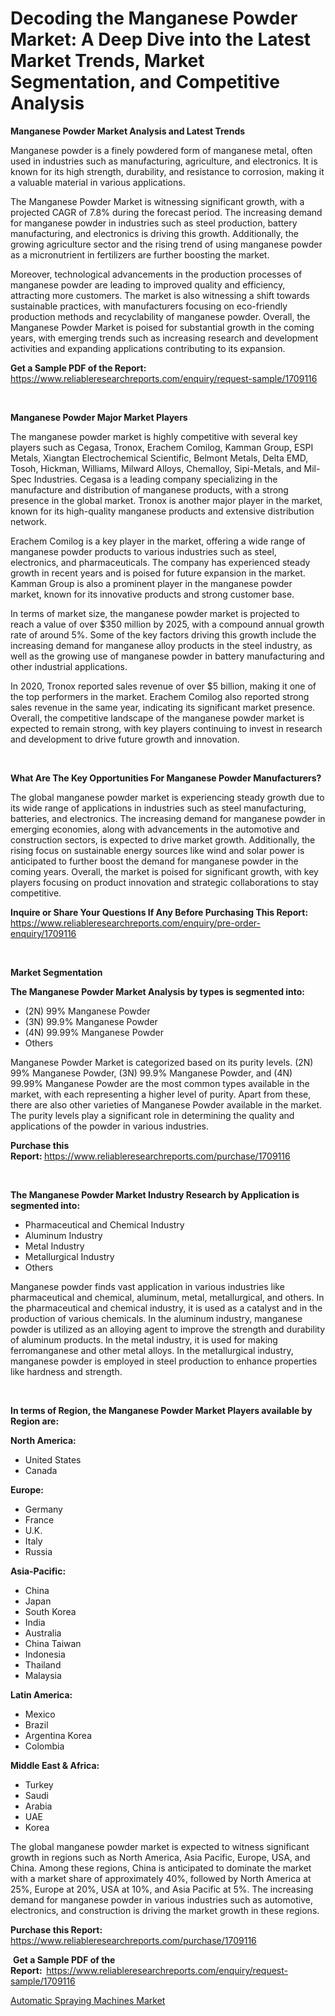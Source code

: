 <p><h1>Decoding the Manganese Powder Market: A Deep Dive into the Latest Market Trends, Market Segmentation, and Competitive Analysis</h1></p><p><strong>Manganese Powder Market Analysis and Latest Trends</strong></p>
<p><p>Manganese powder is a finely powdered form of manganese metal, often used in industries such as manufacturing, agriculture, and electronics. It is known for its high strength, durability, and resistance to corrosion, making it a valuable material in various applications.</p><p>The Manganese Powder Market is witnessing significant growth, with a projected CAGR of 7.8% during the forecast period. The increasing demand for manganese powder in industries such as steel production, battery manufacturing, and electronics is driving this growth. Additionally, the growing agriculture sector and the rising trend of using manganese powder as a micronutrient in fertilizers are further boosting the market.</p><p>Moreover, technological advancements in the production processes of manganese powder are leading to improved quality and efficiency, attracting more customers. The market is also witnessing a shift towards sustainable practices, with manufacturers focusing on eco-friendly production methods and recyclability of manganese powder. Overall, the Manganese Powder Market is poised for substantial growth in the coming years, with emerging trends such as increasing research and development activities and expanding applications contributing to its expansion.</p></p>
<p><strong>Get a Sample PDF of the Report:&nbsp;</strong> <a href="https://www.reliableresearchreports.com/enquiry/request-sample/1709116">https://www.reliableresearchreports.com/enquiry/request-sample/1709116</a></p>
<p>&nbsp;</p>
<p><strong>Manganese Powder Major Market Players</strong></p>
<p><p>The manganese powder market is highly competitive with several key players such as Cegasa, Tronox, Erachem Comilog, Kamman Group, ESPI Metals, Xiangtan Electrochemical Scientific, Belmont Metals, Delta EMD, Tosoh, Hickman, Williams, Milward Alloys, Chemalloy, Sipi-Metals, and Mil-Spec Industries. Cegasa is a leading company specializing in the manufacture and distribution of manganese products, with a strong presence in the global market. Tronox is another major player in the market, known for its high-quality manganese products and extensive distribution network.</p><p>Erachem Comilog is a key player in the market, offering a wide range of manganese powder products to various industries such as steel, electronics, and pharmaceuticals. The company has experienced steady growth in recent years and is poised for future expansion in the market. Kamman Group is also a prominent player in the manganese powder market, known for its innovative products and strong customer base.</p><p>In terms of market size, the manganese powder market is projected to reach a value of over $350 million by 2025, with a compound annual growth rate of around 5%. Some of the key factors driving this growth include the increasing demand for manganese alloy products in the steel industry, as well as the growing use of manganese powder in battery manufacturing and other industrial applications.</p><p>In 2020, Tronox reported sales revenue of over $5 billion, making it one of the top performers in the market. Erachem Comilog also reported strong sales revenue in the same year, indicating its significant market presence. Overall, the competitive landscape of the manganese powder market is expected to remain strong, with key players continuing to invest in research and development to drive future growth and innovation.</p></p>
<p>&nbsp;</p>
<p><strong>What Are The Key Opportunities For Manganese Powder Manufacturers?</strong></p>
<p><p>The global manganese powder market is experiencing steady growth due to its wide range of applications in industries such as steel manufacturing, batteries, and electronics. The increasing demand for manganese powder in emerging economies, along with advancements in the automotive and construction sectors, is expected to drive market growth. Additionally, the rising focus on sustainable energy sources like wind and solar power is anticipated to further boost the demand for manganese powder in the coming years. Overall, the market is poised for significant growth, with key players focusing on product innovation and strategic collaborations to stay competitive.</p></p>
<p><strong>Inquire or Share Your Questions If Any Before Purchasing This Report:</strong> <a href="https://www.reliableresearchreports.com/enquiry/pre-order-enquiry/1709116">https://www.reliableresearchreports.com/enquiry/pre-order-enquiry/1709116</a></p>
<p>&nbsp;</p>
<p><strong>Market Segmentation</strong></p>
<p><strong>The Manganese Powder Market Analysis by types is segmented into:</strong></p>
<p><ul><li>(2N) 99% Manganese Powder</li><li>(3N) 99.9% Manganese Powder</li><li>(4N) 99.99% Manganese Powder</li><li>Others</li></ul></p>
<p><p>Manganese Powder Market is categorized based on its purity levels. (2N) 99% Manganese Powder, (3N) 99.9% Manganese Powder, and (4N) 99.99% Manganese Powder are the most common types available in the market, with each representing a higher level of purity. Apart from these, there are also other varieties of Manganese Powder available in the market. The purity levels play a significant role in determining the quality and applications of the powder in various industries.</p></p>
<p><strong>Purchase this Report:&nbsp;</strong><a href="https://www.reliableresearchreports.com/purchase/1709116">https://www.reliableresearchreports.com/purchase/1709116</a></p>
<p>&nbsp;</p>
<p><strong>The Manganese Powder Market Industry Research by Application is segmented into:</strong></p>
<p><ul><li>Pharmaceutical and Chemical Industry</li><li>Aluminum Industry</li><li>Metal Industry</li><li>Metallurgical Industry</li><li>Others</li></ul></p>
<p><p>Manganese powder finds vast application in various industries like pharmaceutical and chemical, aluminum, metal, metallurgical, and others. In the pharmaceutical and chemical industry, it is used as a catalyst and in the production of various chemicals. In the aluminum industry, manganese powder is utilized as an alloying agent to improve the strength and durability of aluminum products. In the metal industry, it is used for making ferromanganese and other metal alloys. In the metallurgical industry, manganese powder is employed in steel production to enhance properties like hardness and strength.</p></p>
<p>&nbsp;</p>
<p><strong>In terms of Region, the Manganese Powder Market Players available by Region are:</strong></p>
<p>
    <p> <strong> North America: </strong>
        <ul>
            <li>United States</li>
            <li>Canada</li>
        </ul>
        </p> 
    <p> <strong> Europe: </strong>
        <ul>
            <li>Germany</li>
            <li>France</li>
            <li>U.K.</li>
            <li>Italy</li>
            <li>Russia</li>
        </ul>
        </p> 
    <p> <strong> Asia-Pacific: </strong>
        <ul>
            <li>China</li>
            <li>Japan</li>
            <li>South Korea</li>
            <li>India</li>
            <li>Australia</li>
            <li>China Taiwan</li>
            <li>Indonesia</li>
            <li>Thailand</li>
            <li>Malaysia</li>
        </ul>
        </p> 
    <p> <strong> Latin America: </strong>
        <ul>
            <li>Mexico</li>
            <li>Brazil</li>
            <li>Argentina Korea</li>
            <li>Colombia</li>
        </ul>
        </p> 
    <p> <strong> Middle East & Africa: </strong>
        <ul>
            <li>Turkey</li>
            <li>Saudi</li>
            <li>Arabia</li>
            <li>UAE</li>
            <li>Korea</li>
        </ul>
    </p>
    </p>
<p><p>The global manganese powder market is expected to witness significant growth in regions such as North America, Asia Pacific, Europe, USA, and China. Among these regions, China is anticipated to dominate the market with a market share of approximately 40%, followed by North America at 25%, Europe at 20%, USA at 10%, and Asia Pacific at 5%. The increasing demand for manganese powder in various industries such as automotive, electronics, and construction is driving the market growth in these regions.</p></p>
<p><strong>Purchase this Report: </strong><a href="https://www.reliableresearchreports.com/purchase/1709116">https://www.reliableresearchreports.com/purchase/1709116</a></p>
<p>&nbsp;<strong>Get a Sample PDF of the Report:&nbsp;&nbsp;</strong><a href="https://www.reliableresearchreports.com/enquiry/request-sample/1709116">https://www.reliableresearchreports.com/enquiry/request-sample/1709116</a></p>
<p><strong></strong></p>
<p><p><a href="https://github.com/ruddyyedelwadw/Market-Research-Report-List-1/blob/main/automatic-spraying-machines-market.md">Automatic Spraying Machines Market</a></p></p>